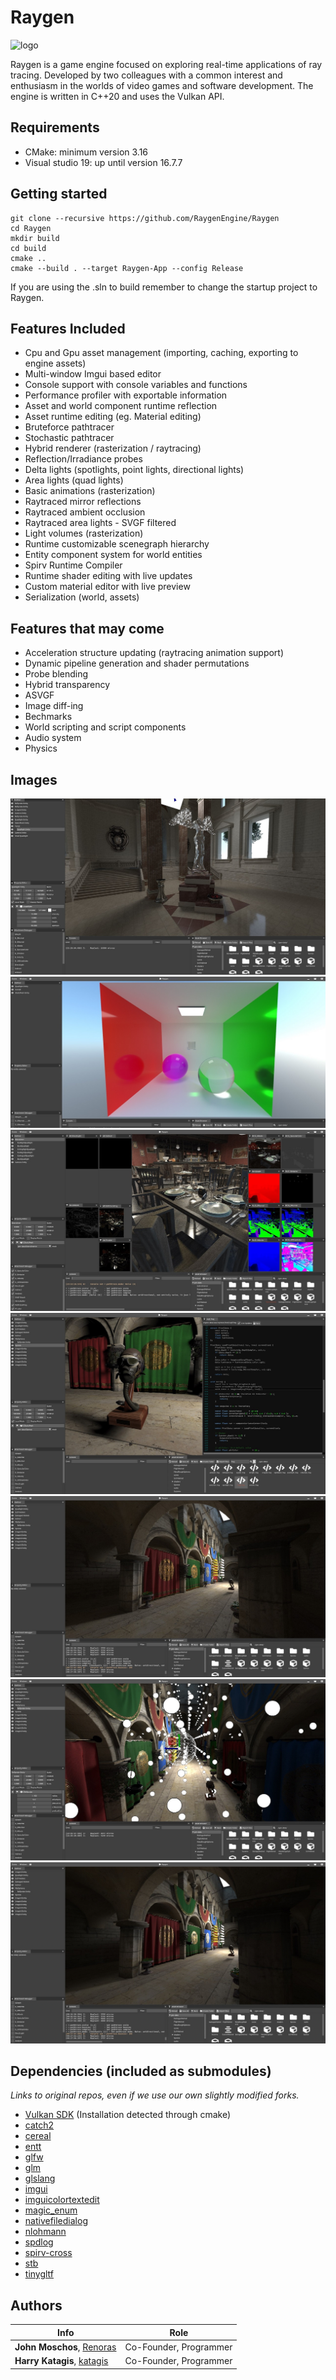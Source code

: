 # Raygen

![logo](https://repository-images.githubusercontent.com/203851357/02671300-60c7-11eb-97f7-587bcf0bc68b "Logo")

Raygen is a game engine focused on exploring real-time applications of ray tracing. Developed by two colleagues with a common interest and enthusiasm in the worlds of video games and software development. The engine is written in C++20 and uses the Vulkan API. 

## Requirements

* CMake: minimum version 3.16
* Visual studio 19: up until version 16.7.7 

## Getting started

```
git clone --recursive https://github.com/RaygenEngine/Raygen
cd Raygen
mkdir build
cd build
cmake ..
cmake --build . --target Raygen-App --config Release
 ```

If you are using the .sln to build remember to change the startup project to Raygen.

## Features Included

* Cpu and Gpu asset management (importing, caching, exporting to engine assets)
* Multi-window Imgui based editor
* Console support with console variables and functions
* Performance profiler with exportable information
* Asset and world component runtime reflection
* Asset runtime editing (eg. Material editing)
* Bruteforce pathtracer
* Stochastic pathtracer
* Hybrid renderer (rasterization / raytracing)
* Reflection/Irradiance probes
* Delta lights (spotlights, point lights, directional lights)
* Area lights (quad lights)
* Basic animations (rasterization)
* Raytraced mirror reflections
* Raytraced ambient occlusion
* Raytraced area lights - SVGF filtered 
* Light volumes (rasterization)
* Runtime customizable scenegraph hierarchy
* Entity component system for world entities
* Spirv Runtime Compiler
* Runtime shader editing with live updates
* Custom material editor with live preview
* Serialization (world, assets)

## Features that may come

* Acceleration structure updating (raytracing animation support)
* Dynamic pipeline generation and shader permutations
* Probe blending
* Hybrid transparency
* ASVGF
* Image diff-ing 
* Bechmarks
* World scripting and script components
* Audio system
* Physics 

## Images

![screenshot](./doc/pttemple.jpg "Pathtraced temple")
![screenshot](./doc/ptcornell.jpg "Pathtraced cornell box")
![screenshot](./doc/attatchments.jpg "Multiple windows")
![screenshot](./doc/shaderedit.jpg "Shader editing example")
![screenshot](./doc/ptsponza.jpg "Pathtraced sponza")
![screenshot](./doc/sponzaprobes.jpg "Probes in scene")
![screenshot](./doc/hybsponza.jpg "Hybrid sponza") 


## Dependencies (included as submodules)

_Links to original repos, even if we use our own slightly modified forks._

* [Vulkan SDK](https://www.khronos.org/vulkan/) (Installation detected through cmake)
* [catch2](https://github.com/catchorg/Catch2)
* [cereal](https://github.com/uscilab/cereal)
* [entt](https://github.com/skypjack/entt)
* [glfw](https://github.com/glfw/glfw)
* [glm](https://github.com/g-truc/glm)
* [glslang](https://github.com/KhronosGroup/glslang)
* [imgui](https://github.com/ocornut/imgui)
* [imguicolortextedit](https://github.com/BalazsJako/ImGuiColorTextEdit)
* [magic_enum ](https://github.com/Neargye/magic_enum)
* [nativefiledialog](https://github.com/mlabbe/nativefiledialog)
* [nlohmann](https://github.com/nlohmann/json)
* [spdlog](https://github.com/gabime/spdlog)
* [spirv-cross](https://github.com/khronosgroup/spirv-cross)
* [stb](https://github.com/nothings/stb)
* [tinygltf](https://github.com/syoyo/tinygltf)

## Authors

| Info | Role |
| ------|-----|
|**John Moschos**, [Renoras](https://github.com/Renoras)| Co-Founder, Programmer |
|**Harry Katagis**, [katagis](https://github.com/katagis)| Co-Founder, Programmer |
